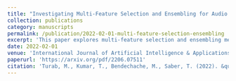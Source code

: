 ```yaml
---
title: "Investigating Multi-Feature Selection and Ensembling for Audio Classification"
collection: publications
category: manuscripts
permalink: /publication/2022-02-01-multi-feature-selection-ensembling
excerpt: 'This paper explores multi-feature selection and ensembling methods for audio classification.'
date: 2022-02-01
venue: 'International Journal of Artificial Intelligence & Applications'
paperurl: 'https://arxiv.org/pdf/2206.07511'
citation: 'Turab, M., Kumar, T., Bendechache, M., Saber, T. (2022). &quot;Investigating Multi-Feature Selection and Ensembling for Audio Classification.&quot; <i>International Journal of Artificial Intelligence & Applications</i>.'
---
```

